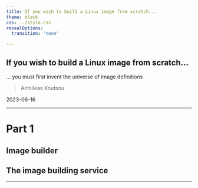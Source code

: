 ```yaml
---
title: If you wish to build a Linux image from scratch...
theme: black
css: ../style.css
revealOptions:
  transition: 'none'

---
```


## If you wish to build a Linux image from scratch...

... you must first invent the universe of image definitions

> Achilleas Koutsou

2023-06-16

---

# Part 1
## Image builder
## The image building service


---

